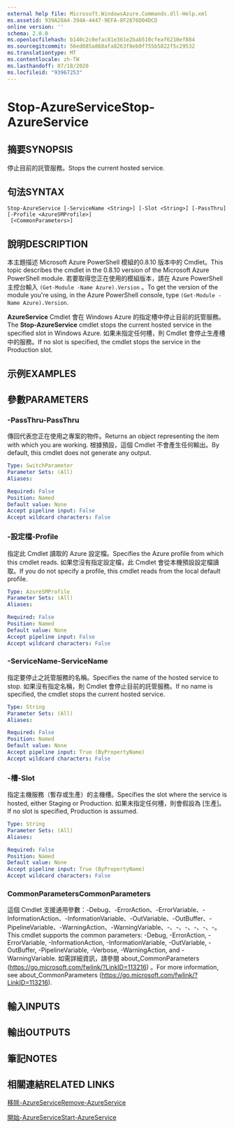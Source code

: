 ```yaml
---
external help file: Microsoft.WindowsAzure.Commands.dll-Help.xml
ms.assetid: 939A28A4-394A-4447-9EFA-8F2876D04DCD
online version: ''
schema: 2.0.0
ms.openlocfilehash: b140c2c0efac81e361e2bab510cfeaf6210ef884
ms.sourcegitcommit: 56ed085a868afa8263f8eb0f755b5822f5c29532
ms.translationtype: MT
ms.contentlocale: zh-TW
ms.lasthandoff: 07/18/2020
ms.locfileid: "93967253"
---
```

# <span data-ttu-id="66b6a-101">Stop-AzureService</span><span class="sxs-lookup"><span data-stu-id="66b6a-101">Stop-AzureService</span></span>

## <span data-ttu-id="66b6a-102">摘要</span><span class="sxs-lookup"><span data-stu-id="66b6a-102">SYNOPSIS</span></span>
<span data-ttu-id="66b6a-103">停止目前的託管服務。</span><span class="sxs-lookup"><span data-stu-id="66b6a-103">Stops the current hosted service.</span></span>

## <span data-ttu-id="66b6a-104">句法</span><span class="sxs-lookup"><span data-stu-id="66b6a-104">SYNTAX</span></span>

```
Stop-AzureService [-ServiceName <String>] [-Slot <String>] [-PassThru] [-Profile <AzureSMProfile>]
 [<CommonParameters>]
```

## <span data-ttu-id="66b6a-105">說明</span><span class="sxs-lookup"><span data-stu-id="66b6a-105">DESCRIPTION</span></span>
<span data-ttu-id="66b6a-106">本主題描述 Microsoft Azure PowerShell 模組的0.8.10 版本中的 Cmdlet。</span><span class="sxs-lookup"><span data-stu-id="66b6a-106">This topic describes the cmdlet in the 0.8.10 version of the Microsoft Azure PowerShell module.</span></span>
<span data-ttu-id="66b6a-107">若要取得您正在使用的模組版本，請在 Azure PowerShell 主控台輸入 `(Get-Module -Name Azure).Version` 。</span><span class="sxs-lookup"><span data-stu-id="66b6a-107">To get the version of the module you're using, in the Azure PowerShell console, type `(Get-Module -Name Azure).Version`.</span></span>

<span data-ttu-id="66b6a-108">**AzureService** Cmdlet 會在 Windows Azure 的指定槽中停止目前的託管服務。</span><span class="sxs-lookup"><span data-stu-id="66b6a-108">The **Stop-AzureService** cmdlet stops the current hosted service in the specified slot in Windows Azure.</span></span>
<span data-ttu-id="66b6a-109">如果未指定任何槽，則 Cmdlet 會停止生產槽中的服務。</span><span class="sxs-lookup"><span data-stu-id="66b6a-109">If no slot is specified, the cmdlet stops the service in the Production slot.</span></span>

## <span data-ttu-id="66b6a-110">示例</span><span class="sxs-lookup"><span data-stu-id="66b6a-110">EXAMPLES</span></span>

## <span data-ttu-id="66b6a-111">參數</span><span class="sxs-lookup"><span data-stu-id="66b6a-111">PARAMETERS</span></span>

### <span data-ttu-id="66b6a-112">-PassThru</span><span class="sxs-lookup"><span data-stu-id="66b6a-112">-PassThru</span></span>
<span data-ttu-id="66b6a-113">傳回代表您正在使用之專案的物件。</span><span class="sxs-lookup"><span data-stu-id="66b6a-113">Returns an object representing the item with which you are working.</span></span>
<span data-ttu-id="66b6a-114">根據預設，這個 Cmdlet 不會產生任何輸出。</span><span class="sxs-lookup"><span data-stu-id="66b6a-114">By default, this cmdlet does not generate any output.</span></span>

```yaml
Type: SwitchParameter
Parameter Sets: (All)
Aliases: 

Required: False
Position: Named
Default value: None
Accept pipeline input: False
Accept wildcard characters: False
```

### <span data-ttu-id="66b6a-115">-設定檔</span><span class="sxs-lookup"><span data-stu-id="66b6a-115">-Profile</span></span>
<span data-ttu-id="66b6a-116">指定此 Cmdlet 讀取的 Azure 設定檔。</span><span class="sxs-lookup"><span data-stu-id="66b6a-116">Specifies the Azure profile from which this cmdlet reads.</span></span>
<span data-ttu-id="66b6a-117">如果您沒有指定設定檔，此 Cmdlet 會從本機預設設定檔讀取。</span><span class="sxs-lookup"><span data-stu-id="66b6a-117">If you do not specify a profile, this cmdlet reads from the local default profile.</span></span>

```yaml
Type: AzureSMProfile
Parameter Sets: (All)
Aliases: 

Required: False
Position: Named
Default value: None
Accept pipeline input: False
Accept wildcard characters: False
```

### <span data-ttu-id="66b6a-118">-ServiceName</span><span class="sxs-lookup"><span data-stu-id="66b6a-118">-ServiceName</span></span>
<span data-ttu-id="66b6a-119">指定要停止之託管服務的名稱。</span><span class="sxs-lookup"><span data-stu-id="66b6a-119">Specifies the name of the hosted service to stop.</span></span>
<span data-ttu-id="66b6a-120">如果沒有指定名稱，則 Cmdlet 會停止目前的託管服務。</span><span class="sxs-lookup"><span data-stu-id="66b6a-120">If no name is specified, the cmdlet stops the current hosted service.</span></span>

```yaml
Type: String
Parameter Sets: (All)
Aliases: 

Required: False
Position: Named
Default value: None
Accept pipeline input: True (ByPropertyName)
Accept wildcard characters: False
```

### <span data-ttu-id="66b6a-121">-槽</span><span class="sxs-lookup"><span data-stu-id="66b6a-121">-Slot</span></span>
<span data-ttu-id="66b6a-122">指定主機服務（暫存或生產）的主機槽。</span><span class="sxs-lookup"><span data-stu-id="66b6a-122">Specifies the slot where the service is hosted, either Staging or Production.</span></span>
<span data-ttu-id="66b6a-123">如果未指定任何槽，則會假設為 [生產]。</span><span class="sxs-lookup"><span data-stu-id="66b6a-123">If no slot is specified,  Production is assumed.</span></span>

```yaml
Type: String
Parameter Sets: (All)
Aliases: 

Required: False
Position: Named
Default value: None
Accept pipeline input: True (ByPropertyName)
Accept wildcard characters: False
```

### <span data-ttu-id="66b6a-124">CommonParameters</span><span class="sxs-lookup"><span data-stu-id="66b6a-124">CommonParameters</span></span>
<span data-ttu-id="66b6a-125">這個 Cmdlet 支援通用參數：-Debug、-ErrorAction、-ErrorVariable、-InformationAction、-InformationVariable、-OutVariable、-OutBuffer、-PipelineVariable、-WarningAction、-WarningVariable、-、-、-、-、-、-。</span><span class="sxs-lookup"><span data-stu-id="66b6a-125">This cmdlet supports the common parameters: -Debug, -ErrorAction, -ErrorVariable, -InformationAction, -InformationVariable, -OutVariable, -OutBuffer, -PipelineVariable, -Verbose, -WarningAction, and -WarningVariable.</span></span> <span data-ttu-id="66b6a-126">如需詳細資訊，請參閱 about_CommonParameters (https://go.microsoft.com/fwlink/?LinkID=113216) 。</span><span class="sxs-lookup"><span data-stu-id="66b6a-126">For more information, see about_CommonParameters (https://go.microsoft.com/fwlink/?LinkID=113216).</span></span>

## <span data-ttu-id="66b6a-127">輸入</span><span class="sxs-lookup"><span data-stu-id="66b6a-127">INPUTS</span></span>

## <span data-ttu-id="66b6a-128">輸出</span><span class="sxs-lookup"><span data-stu-id="66b6a-128">OUTPUTS</span></span>

## <span data-ttu-id="66b6a-129">筆記</span><span class="sxs-lookup"><span data-stu-id="66b6a-129">NOTES</span></span>

## <span data-ttu-id="66b6a-130">相關連結</span><span class="sxs-lookup"><span data-stu-id="66b6a-130">RELATED LINKS</span></span>

[<span data-ttu-id="66b6a-131">移除-AzureService</span><span class="sxs-lookup"><span data-stu-id="66b6a-131">Remove-AzureService</span></span>](./Remove-AzureService.md)

[<span data-ttu-id="66b6a-132">開始-AzureService</span><span class="sxs-lookup"><span data-stu-id="66b6a-132">Start-AzureService</span></span>](./Start-AzureService.md)


